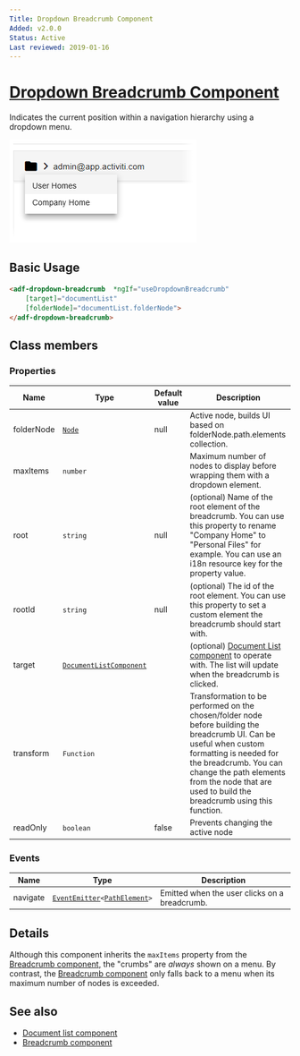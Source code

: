 ```yaml
---
Title: Dropdown Breadcrumb Component
Added: v2.0.0
Status: Active
Last reviewed: 2019-01-16
---
```


# [Dropdown Breadcrumb Component](../../../lib/content-services/src/lib/breadcrumb/dropdown-breadcrumb.component.ts "Defined in dropdown-breadcrumb.component.ts")

Indicates the current position within a navigation hierarchy using a dropdown menu.

![Dropdown Breadcrumb screenshot](../../docassets/images/DropdownBreadcrumb.png)

## Basic Usage

```html
<adf-dropdown-breadcrumb  *ngIf="useDropdownBreadcrumb"
    [target]="documentList"
    [folderNode]="documentList.folderNode">
</adf-dropdown-breadcrumb>
```

## Class members

### Properties

| Name | Type | Default value | Description |
| --- | --- | --- | --- |
| folderNode | [`Node`](https://github.com/Alfresco/alfresco-js-api/blob/develop/src/api/content-rest-api/docs/Node.md) | null | Active node, builds UI based on folderNode.path.elements collection. |
| maxItems | `number` |  | Maximum number of nodes to display before wrapping them with a dropdown element. |
| root | `string` | null | (optional) Name of the root element of the breadcrumb. You can use this property to rename "Company Home" to "Personal Files" for example. You can use an i18n resource key for the property value. |
| rootId | `string` | null | (optional) The id of the root element. You can use this property to set a custom element the breadcrumb should start with. |
| target | [`DocumentListComponent`](../../content-services/components/document-list.component.md) |  | (optional) [Document List component](../../content-services/components/document-list.component.md) to operate with. The list will update when the breadcrumb is clicked. |
| transform | `Function` |  | Transformation to be performed on the chosen/folder node before building the breadcrumb UI. Can be useful when custom formatting is needed for the breadcrumb. You can change the path elements from the node that are used to build the breadcrumb using this function. |
| readOnly | `boolean` | false | Prevents changing the active node |

### Events

| Name | Type | Description |
| --- | --- | --- |
| navigate | [`EventEmitter`](https://angular.io/api/core/EventEmitter)`<`[`PathElement`](https://github.com/Alfresco/alfresco-js-api/blob/develop/src/api/content-rest-api/docs/PathElement.md)`>` | Emitted when the user clicks on a breadcrumb. |

## Details

Although this component inherits the `maxItems` property from the [Breadcrumb component,](breadcrumb.component.md) the
"crumbs" are *always* shown on a menu. By contrast, the [Breadcrumb component](breadcrumb.component.md) only falls back
to a menu when its maximum number of nodes is exceeded.

## See also

*   [Document list component](document-list.component.md)
*   [Breadcrumb component](breadcrumb.component.md)
